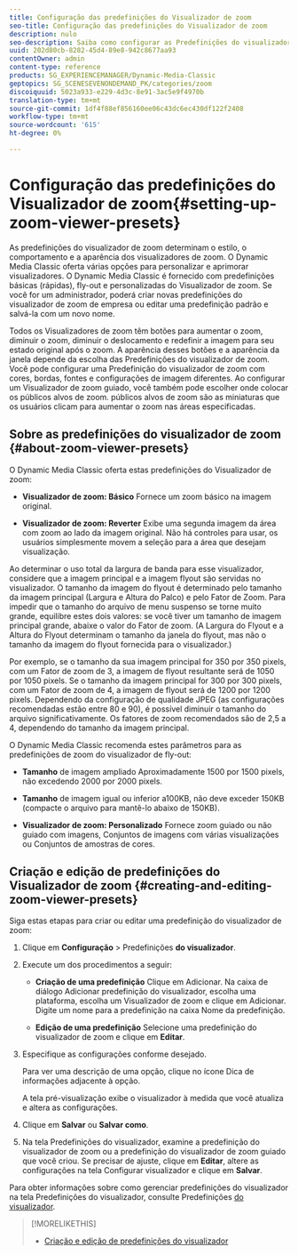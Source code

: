 ```yaml
---
title: Configuração das predefinições do Visualizador de zoom
seo-title: Configuração das predefinições do Visualizador de zoom
description: nulo
seo-description: Saiba como configurar as Predefinições do visualizador de zoom.
uuid: 202d80cb-8282-45d4-89e8-942c8677aa93
contentOwner: admin
content-type: reference
products: SG_EXPERIENCEMANAGER/Dynamic-Media-Classic
geptopics: SG_SCENESEVENONDEMAND_PK/categories/zoom
discoiquuid: 5023a933-e229-4d3c-8e91-3ac5e9f4970b
translation-type: tm+mt
source-git-commit: 1df4f88ef856160ee06c43dc6ec430df122f2408
workflow-type: tm+mt
source-wordcount: '615'
ht-degree: 0%

---
```



# Configuração das predefinições do Visualizador de zoom{#setting-up-zoom-viewer-presets}

As predefinições do visualizador de zoom determinam o estilo, o comportamento e a aparência dos visualizadores de zoom. O Dynamic Media Classic oferta várias opções para personalizar e aprimorar visualizadores. O Dynamic Media Classic é fornecido com predefinições básicas (rápidas), fly-out e personalizadas do Visualizador de zoom. Se você for um administrador, poderá criar novas predefinições do visualizador de zoom de empresa ou editar uma predefinição padrão e salvá-la com um novo nome.

Todos os Visualizadores de zoom têm botões para aumentar o zoom, diminuir o zoom, diminuir o deslocamento e redefinir a imagem para seu estado original após o zoom. A aparência desses botões e a aparência da janela depende da escolha das Predefinições do visualizador de zoom. Você pode configurar uma Predefinição do visualizador de zoom com cores, bordas, fontes e configurações de imagem diferentes. Ao configurar um Visualizador de zoom guiado, você também pode escolher onde colocar os públicos alvos de zoom. públicos alvos de zoom são as miniaturas que os usuários clicam para aumentar o zoom nas áreas especificadas.

## Sobre as predefinições do visualizador de zoom {#about-zoom-viewer-presets}

O Dynamic Media Classic oferta estas predefinições do Visualizador de zoom:

* **Visualizador de zoom: Básico** Fornece um zoom básico na imagem original.

* **Visualizador de zoom: Reverter** Exibe uma segunda imagem da área com zoom ao lado da imagem original. Não há controles para usar, os usuários simplesmente movem a seleção para a área que desejam visualização.

Ao determinar o uso total da largura de banda para esse visualizador, considere que a imagem principal e a imagem flyout são servidas no visualizador. O tamanho da imagem do flyout é determinado pelo tamanho da imagem principal (Largura e Altura do Palco) e pelo Fator de Zoom. Para impedir que o tamanho do arquivo de menu suspenso se torne muito grande, equilibre estes dois valores: se você tiver um tamanho de imagem principal grande, abaixe o valor do Fator de zoom. (A Largura do Flyout e a Altura do Flyout determinam o tamanho da janela do flyout, mas não o tamanho da imagem do flyout fornecida para o visualizador.)

Por exemplo, se o tamanho da sua imagem principal for 350 por 350 pixels, com um Fator de zoom de 3, a imagem de flyout resultante será de 1050 por 1050 pixels. Se o tamanho da imagem principal for 300 por 300 pixels, com um Fator de zoom de 4, a imagem de flyout será de 1200 por 1200 pixels. Dependendo da configuração de qualidade JPEG (as configurações recomendadas estão entre 80 e 90), é possível diminuir o tamanho do arquivo significativamente. Os fatores de zoom recomendados são de 2,5 a 4, dependendo do tamanho da imagem principal.

O Dynamic Media Classic recomenda estes parâmetros para as predefinições de zoom do visualizador de fly-out:

* **Tamanho** de imagem ampliado Aproximadamente 1500 por 1500 pixels, não excedendo 2000 por 2000 pixels.

* **Tamanho** de imagem igual ou inferior a100KB, não deve exceder 150KB (compacte o arquivo para mantê-lo abaixo de 150KB).

* **Visualizador de zoom: Personalizado** Fornece zoom guiado ou não guiado com imagens, Conjuntos de imagens com várias visualizações ou Conjuntos de amostras de cores.

## Criação e edição de predefinições do Visualizador de zoom {#creating-and-editing-zoom-viewer-presets}

Siga estas etapas para criar ou editar uma predefinição do visualizador de zoom:

1. Clique em **Configuração** > Predefinições **do visualizador**.
1. Execute um dos procedimentos a seguir:

   * **Criação de uma predefinição** Clique em Adicionar. Na caixa de diálogo Adicionar predefinição do visualizador, escolha uma plataforma, escolha um Visualizador de zoom e clique em Adicionar. Digite um nome para a predefinição na caixa Nome da predefinição.

   * **Edição de uma predefinição** Selecione uma predefinição do visualizador de zoom e clique em 
**Editar**.

1. Especifique as configurações conforme desejado.

   Para ver uma descrição de uma opção, clique no ícone Dica de informações adjacente à opção.

   A tela pré-visualização exibe o visualizador à medida que você atualiza e altera as configurações.

1. Clique em **Salvar** ou **Salvar como**.
1. Na tela Predefinições do visualizador, examine a predefinição do visualizador de zoom ou a predefinição do visualizador de zoom guiado que você criou. Se precisar de ajuste, clique em **Editar**, altere as configurações na tela Configurar visualizador e clique em **Salvar**.

Para obter informações sobre como gerenciar predefinições do visualizador na tela Predefinições do visualizador, consulte Predefinições [do visualizador](application-setup.md#viewer_presets).

>[!MORELIKETHIS]
>
>* [Criação e edição de predefinições do visualizador](application-setup.md#adding_and_editing_viewer_presets)

